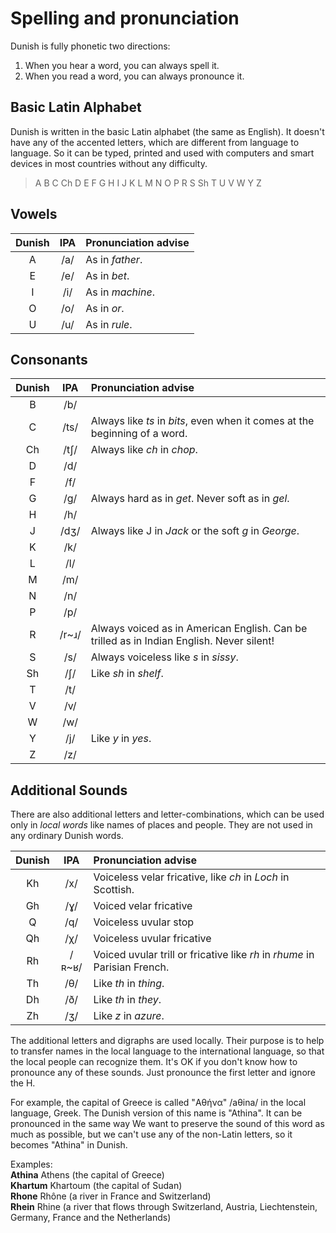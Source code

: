 # Spelling and pronunciation

Dunish is fully phonetic two directions:

1. When you hear a word, you can always spell it.
2. When you read a word, you can always pronounce it.

## Basic Latin Alphabet

Dunish is written in the basic Latin alphabet (the same as English).
It doesn't have any of the accented letters, which are different from language to language.
So it can be typed, printed and used with computers and smart devices in most countries without any difficulty.

> A B C Ch D E F G H I J K L M N O P R S Sh T U V W Y Z

## Vowels

| Dunish | IPA  | Pronunciation advise |
|:------:|:----:|:---------------------|
| A      | /a/  | As in _father_. |
| E      | /e/  | As in _bet_. |
| I      | /i/  | As in _machine_. |
| O      | /o/  | As in _or_. |
| U      | /u/  | As in _rule_. |

## Consonants

| Dunish | IPA  | Pronunciation advise |
|:------:|:----:|:---------------------|
| B      | /b/  | |
| C      | /ts/ | Always like _ts_ in _bits_, even when it comes at the beginning of a word. |
| Ch     | /tʃ/ | Always like _ch_ in _chop_. |
| D      | /d/  | |
| F      | /f/  | |
| G      | /g/  | Always hard as in _get_. Never soft as in _gel_. |
| H      | /h/  | |
| J      | /dʒ/ | Always like J in _Jack_ or the soft _g_ in _George_. |
| K      | /k/  | |
| L      | /l/  | |
| M      | /m/  | |
| N      | /n/  | |
| P      | /p/  | |
| R      |/r~ɹ/ | Always voiced as in American English. Can be trilled as in Indian English. Never silent! |
| S      | /s/  | Always voiceless like _s_ in _sissy_. |
| Sh     | /ʃ/  | Like _sh_ in _shelf_. |
| T      | /t/  | |
| V      | /v/  | |
| W      | /w/  | |
| Y      | /j/  | Like _y_ in _yes_. |
| Z      | /z/  | |


## Additional Sounds

There are also additional letters and letter-combinations, which can be used only in _local words_
like names of places and people.
They are not used in any ordinary Dunish words.

| Dunish | IPA  | Pronunciation advise |
|:------:|:----:|:---------------------|
| Kh     | /x/  | Voiceless velar fricative, like _ch_ in _Loch_ in Scottish. |
| Gh     | /ɣ/  | Voiced velar fricative |
| Q      | /q/  | Voiceless uvular stop |
| Qh     | /χ/  | Voiceless uvular fricative |
| Rh     |/ʀ~ʁ/ | Voiced uvular trill or fricative like _rh_ in _rhume_ in Parisian French. |
| Th     | /θ/  | Like _th_ in _thing_. |
| Dh     | /ð/  | Like _th_ in _they_. |
| Zh     | /ʒ/  | Like _z_ in _azure_. |

The additional letters and digraphs are used locally.
Their purpose is to help to transfer names in the local language to the international language,
so that the local people can recognize them.
It's OK if you don't know how to pronounce any of these sounds.
Just pronounce the first letter and ignore the H.

For example, the capital of Greece is called "Αθήνα" /aθina/ in the local language, Greek.
The Dunish version of this name is "Athina".
It can be pronounced in the same way
We want to preserve the sound of this word as much as possible,
but we can't use any of the non-Latin letters,
so it becomes "Athina" in Dunish.


Examples:  
**Athina** Athens (the capital of Greece)  
**Khartum** Khartoum (the capital of Sudan)  
**Rhone** Rhône (a river in France and Switzerland)  
**Rhein** Rhine (a river that flows through Switzerland, Austria, Liechtenstein, Germany, France and the Netherlands)

